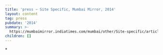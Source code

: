 ```yaml
---
title: 'press ~ Site Specific, Mumbai Mirror, 2014'
layout: content
tag: press
pubdate: '2014'
summary: >-
  https://mumbaimirror.indiatimes.com/mumbai/other/Site-specific/articleshow/40296979.cms?
children: []
---
```

\*

